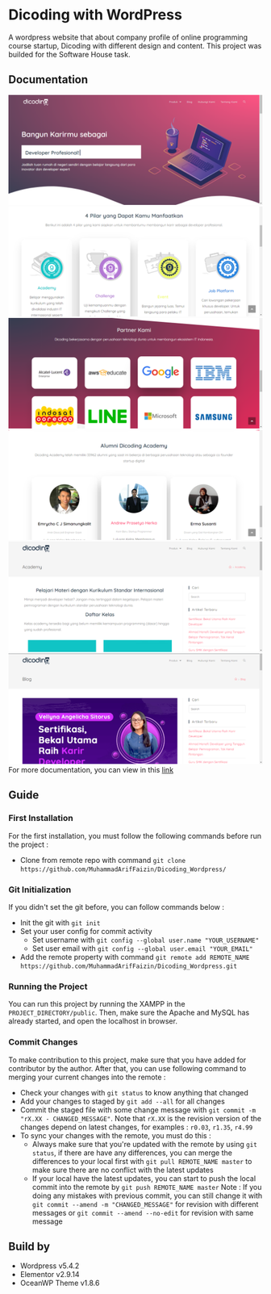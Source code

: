# Dicoding with WordPress
A wordpress website that about company profile of online programming course startup, Dicoding with different design and content. This project was builded for the Software House task.

## Documentation
![Home 1](documentation/home_1.png)
![Home 2](documentation/home_2.png)
![Home 3](documentation/home_3.png)
![Home 4](documentation/home_4.png)
![Product](documentation/product.png)
![Blog](documentation/blog.png)
For more documentation, you can view in this [link](https://youtu.be/g9bKk_vqs6M)

## Guide
### First Installation
For the first installation, you must follow the following commands before run the project :
- Clone from remote repo with command `git clone https://github.com/MuhammadArifFaizin/Dicoding_Wordpress/`

### Git Initialization
If you didn't set the git before, you can follow commands below :
- Init the git with `git init`
- Set your user config for commit activity
    * Set username with `git config --global user.name "YOUR_USERNAME"`
    * Set user email with `git config --global user.email "YOUR_EMAIL"`
- Add the remote property with command `git remote add REMOTE_NAME https://github.com/MuhammadArifFaizin/Dicoding_Wordpress.git`

### Running the Project
You can run this project by running the XAMPP in the `PROJECT_DIRECTORY/public`.
Then, make sure the Apache and MySQL has already started, and open the localhost in browser.

### Commit Changes
To make contribution to this project, make sure that you have added for contributor by the author.
After that, you can use following command to merging your current changes into the remote :
- Check your changes with `git status` to know anything that changed
- Add your changes to staged by `git add --all` for all changes
- Commit the staged file with some change message with `git commit -m "rX.XX - CHANGED_MESSAGE"`. Note that `rX.XX` is the revision version of the changes depend on latest changes, for examples : `r0.03`, `r1.35`, `r4.99`
- To sync your changes with the remote, you must do this :
    * Always make sure that you're updated with the remote by using `git status`, if there are have any differences, you can merge the differences to your local first with `git pull REMOTE_NAME master` to make sure there are no conflict with the latest updates
    * If your local have the latest updates, you can start to push the local commit into the remote by `git push REMOTE_NAME master`
Note :
If you doing any mistakes with previous commit, you can still change it with `git commit --amend -m "CHANGED_MESSAGE"` for revision with different messages or `git commit --amend --no-edit` for revision with same message

## Build by
- Wordpress v5.4.2
- Elementor v2.9.14
- OceanWP Theme v1.8.6
